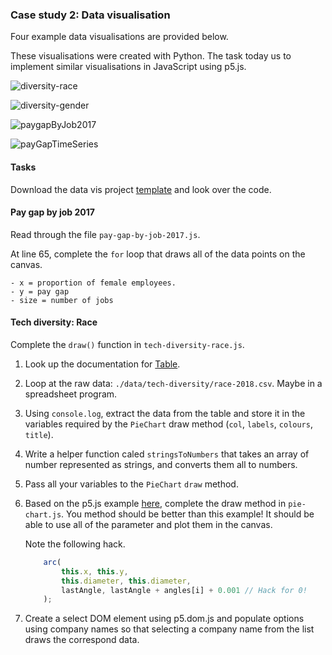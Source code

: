 ### Case study 2: Data visualisation

Four example data visualisations are provided below.

These visualisations were created with Python. The task today us to
implement similar visualisations in JavaScript using p5.js.

![diversity-race](https://www.doc.gold.ac.uk/~jfort010/ip/case-studies/data-vis/figures/diversity-race-facebook.svg)

![diversity-gender](https://www.doc.gold.ac.uk/~jfort010/ip/case-studies/data-vis/figures/diversity-tech-gender.svg)

![paygapByJob2017](https://www.doc.gold.ac.uk/~jfort010/ip/case-studies/data-vis/figures/pay-gap-by-job-2017.svg)

![payGapTimeSeries](https://www.doc.gold.ac.uk/~jfort010/ip/case-studies/data-vis/figures/pay-gap-timeseries.svg)

#### Tasks

Download the data vis project
[template](https://www.doc.gold.ac.uk/~jfort010/ip/case-studies/data-vis/data-vis.zip)
and look over the code.

#### Pay gap by job 2017

Read through the file `pay-gap-by-job-2017.js`.

At line 65, complete the `for` loop that draws all of the data points
on the canvas.

    - x = proportion of female employees.
    - y = pay gap
    - size = number of jobs

#### Tech diversity: Race

Complete the `draw()` function in `tech-diversity-race.js`.

1. Look up the documentation for [Table](https://p5js.org/reference/#/p5.Table).

2. Loop at the raw data: `./data/tech-diversity/race-2018.csv`. Maybe
   in a spreadsheet program.

3. Using `console.log`, extract the data from the table and store it
   in the variables required by the `PieChart` draw method (`col`,
   `labels`, `colours`, `title`).

4. Write a helper function caled `stringsToNumbers` that takes an
   array of number represented as strings, and converts them all to
   numbers.

5. Pass all your variables to the `PieChart` `draw` method.

6. Based on the p5.js example
   [here](https://p5js.org/examples/form-pie-chart.html), complete the
   draw method in `pie-chart.js`. You method should be better than
   this example! It should be able to use all of the parameter and
   plot them in the canvas.

    Note the following hack.

    ``` js
        arc(
            this.x, this.y,
            this.diameter, this.diameter,
            lastAngle, lastAngle + angles[i] + 0.001 // Hack for 0!
        );
    ```

7. Create a select DOM element using p5.dom.js and populate options
   using company names so that selecting a company name from the list
   draws the correspond data.
